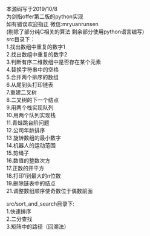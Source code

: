 本源码写于2019/10/8  
为剑指offer第二版的python实现  
如有错误欢迎指正 微信:mryuanrunsen   
(剔除了部分纯C相关的算法 剩余部分使用python语言编写)  
src目录下：  
1.找出数组中重复的数字1  
2.找出数组中重复的数字2  
3.判断有序二维数组中是否存在某个元素  
4.替换字符串中的空格  
5.合并两个排序的数组  
6.从尾到头打印链表  
7.重建二叉树  
8.二叉树的下一个结点  
9.用两个栈实现队列  
10.用两个队列实现栈  
11.青蛙跳台阶问题  
12.公司年龄排序  
13 旋转数组的最小数字  
14.机器人的运动范围  
15.剪绳子  
16.数值的整数次方   
17.正数的开平方  
18.打印1到最大的n位数  
19.删除链表中的结点  
21.调整数组顺序使奇数位于偶数前面  

src/sort_and_search目录下:  
1.快速排序  
2.二分查找  
3.矩阵中的路径（回溯法）  
